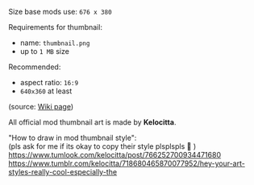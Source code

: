 Size base mods use: `676 x 380`

Requirements for thumbnail: 
- name: `thumbnail.png`
- up to `1 MB` size

Recommended: 
- aspect ratio: `16:9`
- `640x360` at least

(source: [Wiki page](https://rainworldmodding.miraheze.org/wiki/Downpour_Reference/Mod_Directories#ModInfo_JSON)) 

All official mod thumbnail art is made by **Kelocitta**.

"How to draw in mod thumbnail style":  
(pls ask for me if its okay to copy their style plsplspls 🥺 )
https://www.tumlook.com/kelocitta/post/766252700934471680  
https://www.tumblr.com/kelocitta/718680465870077952/hey-your-art-styles-really-cool-especially-the